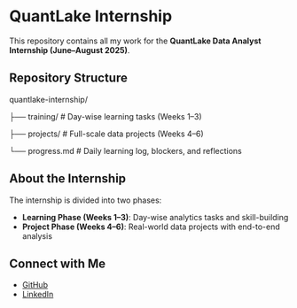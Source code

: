 # QuantLake Internship 

This repository contains all my work for the **QuantLake Data Analyst Internship (June–August 2025)**.

## Repository Structure
quantlake-internship/

├── training/ # Day-wise learning tasks (Weeks 1–3)

├── projects/ # Full-scale data projects (Weeks 4–6)

└── progress.md # Daily learning log, blockers, and reflections

## About the Internship

The internship is divided into two phases:
- **Learning Phase (Weeks 1–3)**: Day-wise analytics tasks and skill-building
- **Project Phase (Weeks 4–6)**: Real-world data projects with end-to-end analysis

## Connect with Me

- [GitHub](https://github.com/aj492003)
- [LinkedIn](https://www.linkedin.com/in/ankur-jha-b60a36248/)


